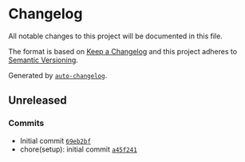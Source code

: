 # Changelog

All notable changes to this project will be documented in this file.

The format is based on [Keep a Changelog](https://keepachangelog.com/en/1.0.0/)
and this project adheres to [Semantic Versioning](https://semver.org/spec/v2.0.0.html).

Generated by [`auto-changelog`](https://github.com/CookPete/auto-changelog).

## Unreleased

### Commits

- Initial commit [`69eb2bf`](https://github.com/joshua-cornett/offline-react-accessment/commit/69eb2bf8bd2ca19302e9b8bfb9f2bfd962008566)
- chore(setup): initial commit [`a45f241`](https://github.com/joshua-cornett/offline-react-accessment/commit/a45f2413a367caa17d8c532665e53ec627cb636a)
